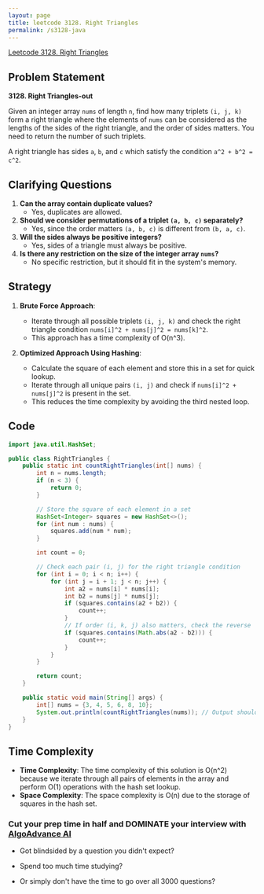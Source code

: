 ```yaml
---
layout: page
title: leetcode 3128. Right Triangles
permalink: /s3128-java
---
```

[Leetcode 3128. Right Triangles](https://algoadvance.github.io/algoadvance/l3128)
## Problem Statement

**3128. Right Triangles-out**

Given an integer array `nums` of length `n`, find how many triplets `(i, j, k)` form a right triangle where the elements of `nums` can be considered as the lengths of the sides of the right triangle, and the order of sides matters. You need to return the number of such triplets.

A right triangle has sides `a`, `b`, and `c` which satisfy the condition `a^2 + b^2 = c^2`.

## Clarifying Questions
1. **Can the array contain duplicate values?**
   - Yes, duplicates are allowed.
2. **Should we consider permutations of a triplet `(a, b, c)` separately?**
   - Yes, since the order matters `(a, b, c)` is different from `(b, a, c)`.
3. **Will the sides always be positive integers?**
   - Yes, sides of a triangle must always be positive.
4. **Is there any restriction on the size of the integer array `nums`?**
   - No specific restriction, but it should fit in the system's memory.

## Strategy

1. **Brute Force Approach**:
    - Iterate through all possible triplets `(i, j, k)` and check the right triangle condition `nums[i]^2 + nums[j]^2 = nums[k]^2`.
    - This approach has a time complexity of O(n^3).

2. **Optimized Approach Using Hashing**:
    - Calculate the square of each element and store this in a set for quick lookup.
    - Iterate through all unique pairs `(i, j)` and check if `nums[i]^2 + nums[j]^2` is present in the set.
    - This reduces the time complexity by avoiding the third nested loop.

## Code

```java
import java.util.HashSet;

public class RightTriangles {
    public static int countRightTriangles(int[] nums) {
        int n = nums.length;
        if (n < 3) {
            return 0;
        }

        // Store the square of each element in a set
        HashSet<Integer> squares = new HashSet<>();
        for (int num : nums) {
            squares.add(num * num);
        }

        int count = 0;

        // Check each pair (i, j) for the right triangle condition
        for (int i = 0; i < n; i++) {
            for (int j = i + 1; j < n; j++) {
                int a2 = nums[i] * nums[i];
                int b2 = nums[j] * nums[j];
                if (squares.contains(a2 + b2)) {
                    count++;
                }
                // If order (i, k, j) also matters, check the reverse
                if (squares.contains(Math.abs(a2 - b2))) {
                    count++;
                }
            }
        }

        return count;
    }

    public static void main(String[] args) {
        int[] nums = {3, 4, 5, 6, 8, 10};
        System.out.println(countRightTriangles(nums)); // Output should be number of right triangles
    }
}
```

## Time Complexity

- **Time Complexity**: The time complexity of this solution is O(n^2) because we iterate through all pairs of elements in the array and perform O(1) operations with the hash set lookup.
- **Space Complexity**: The space complexity is O(n) due to the storage of squares in the hash set.


### Cut your prep time in half and DOMINATE your interview with [AlgoAdvance AI](https://algoAdvance.com)

- Got blindsided by a question you didn't expect?

- Spend too much time studying?

- Or simply don't have the time to go over all 3000 questions?

